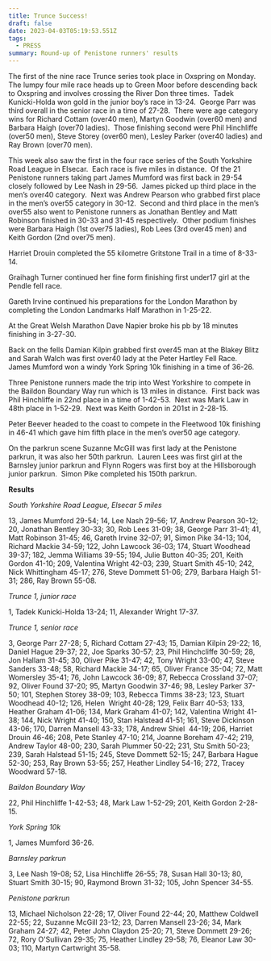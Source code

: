 ```yaml
---
title: Trunce Success!
draft: false
date: 2023-04-03T05:19:53.551Z
tags:
  - PRESS
summary: Round-up of Penistone runners' results
---
```

The first of the nine race Trunce series took place in Oxspring on Monday.  The lumpy four mile race heads up to Green Moor before descending back to Oxspring and involves crossing the River Don three times.  Tadek Kunicki-Holda won gold in the junior boy’s race in 13-24.  George Parr was third overall in the senior race in a time of 27-28.  There were age category wins for Richard Cottam (over40 men), Martyn Goodwin (over60 men) and Barbara Haigh (over70 ladies).  Those finishing second were Phil Hinchliffe (over50 men), Steve Storey (over60 men), Lesley Parker (over40 ladies) and Ray Brown (over70 men).

This week also saw the first in the four race series of the South Yorkshire Road League in Elsecar.  Each race is five miles in distance.  Of the 21 Penistone runners taking part James Mumford was first back in 29-54 closely followed by Lee Nash in 29-56.  James picked up third place in the men’s over40 category.  Next was Andrew Pearson who grabbed first place in the men’s over55 category in 30-12.  Second and third place in the men’s over55 also went to Penistone runners as Jonathan Bentley and Matt Robinson finished in 30-33 and 31-45 respectively.  Other podium finishes were Barbara Haigh (1st over75 ladies), Rob Lees (3rd over45 men) and Keith Gordon (2nd over75 men).

Harriet Drouin completed the 55 kilometre Gritstone Trail in a time of 8-33-14.

Graihagh Turner continued her fine form finishing first under17 girl at the Pendle fell race.

Gareth Irvine continued his preparations for the London Marathon by completing the London Landmarks Half Marathon in 1-25-22.

At the Great Welsh Marathon Dave Napier broke his pb by 18 minutes finishing in 3-27-30.

Back on the fells Damian Kilpin grabbed first over45 man at the Blakey Blitz and Sarah Walch was first over40 lady at the Peter Hartley Fell Race.  James Mumford won a windy York Spring 10k finishing in a time of 36-26.

Three Penistone runners made the trip into West Yorkshire to compete in the Baildon Boundary Way run which is 13 miles in distance.  First back was Phil Hinchliffe in 22nd place in a time of 1-42-53.  Next was Mark Law in 48th place in 1-52-29.  Next was Keith Gordon in 201st in 2-28-15.

Peter Beever headed to the coast to compete in the Fleetwood 10k finishing in 46-41 which gave him fifth place in the men’s over50 age category.

On the parkrun scene Suzanne McGill was first lady at the Penistone parkrun, it was also her 50th parkrun.  Lauren Lees was first girl at the Barnsley junior parkrun and Flynn Rogers was first boy at the Hillsborough junior parkrun.  Simon Pike completed his 150th parkrun.

**R﻿esults**

*South Yorkshire Road League, Elsecar 5 miles*

13, James Mumford 29-54; 14, Lee Nash 29-56; 17, Andrew Pearson 30-12; 20, Jonathan Bentley 30-33; 30, Rob Lees 31-09; 38, George Parr 31-41; 41, Matt Robinson 31-45; 46, Gareth Irvine 32-07; 91, Simon Pike 34-13; 104, Richard Mackie 34-59; 122, John Lawcock 36-03; 174, Stuart Woodhead 39-37; 182, Jemma Williams 39-55; 194, Julie Button 40-35; 201, Keith Gordon 41-10; 209, Valentina Wright 42-03; 239, Stuart Smith 45-10; 242, Nick Whittingham 45-17; 276, Steve Dommett 51-06; 279, Barbara Haigh 51-31; 286, Ray Brown 55-08.

*Trunce 1, junior race*

1, Tadek Kunicki-Holda 13-24; 11, Alexander Wright 17-37.

*Trunce 1, senior race*

3, George Parr 27-28; 5, Richard Cottam 27-43; 15, Damian Kilpin 29-22; 16, Daniel Hague 29-37; 22, Joe Sparks 30-57; 23, Phil Hinchcliffe 30-59; 28, Jon Hallam 31-45; 30, Oliver Pike 31-47; 42, Tony Wright 33-00; 47, Steve Sanders 33-48; 58, Richard Mackie 34-17; 65, Oliver France 35-04; 72, Matt Womersley 35-41; 76, John Lawcock 36-09; 87, Rebecca Crossland 37-07; 92, Oliver Found 37-20; 95, Martyn Goodwin 37-46; 98, Lesley Parker 37-50; 101, Stephen Storey 38-09; 103, Rebecca Timms 38-23; 123, Stuart Woodhead 40-12; 126, Helen  Wright 40-28; 129, Felix Barr 40-53; 133, Heather Graham 41-06; 134, Mark Graham 41-07; 142, Valentina Wright 41-38; 144, Nick Wright 41-40; 150, Stan Halstead 41-51; 161, Steve Dickinson 43-06; 170, Darren Mansell 43-33; 178, Andrew Shiel  44-19; 206, Harriet Drouin 46-46; 208, Pete Stanley 47-10; 214, Joanne Boreham 47-42; 219, Andrew Taylor 48-00; 230, Sarah Plummer 50-22; 231, Stu Smith 50-23; 239, Sarah Halstead 51-15; 245, Steve Dommett 52-15; 247, Barbara Hague 52-30; 253, Ray Brown 53-55; 257, Heather Lindley 54-16; 272, Tracey Woodward 57-18.

*Baildon Boundary Way*

22, Phil Hinchliffe 1-42-53; 48, Mark Law 1-52-29; 201, Keith Gordon 2-28-15.

*York Spring 10k*

1, James Mumford 36-26.

*Barnsley parkrun*

3, Lee Nash 19-08; 52, Lisa Hinchliffe 26-55; 78, Susan Hall 30-13; 80, Stuart Smith 30-15; 90, Raymond Brown 31-32; 105, John Spencer 34-55.

*Penistone parkrun*

13, Michael Nicholson 22-28; 17, Oliver Found 22-44; 20, Matthew Coldwell 22-55; 22, Suzanne McGill 23-12; 23, Darren Mansell 23-26; 34, Mark Graham 24-27; 42, Peter John Claydon 25-20; 71, Steve Dommett 29-26; 72, Rory O'Sullivan 29-35; 75, Heather Lindley 29-58; 76, Eleanor Law 30-03; 110, Martyn Cartwright 35-58.
